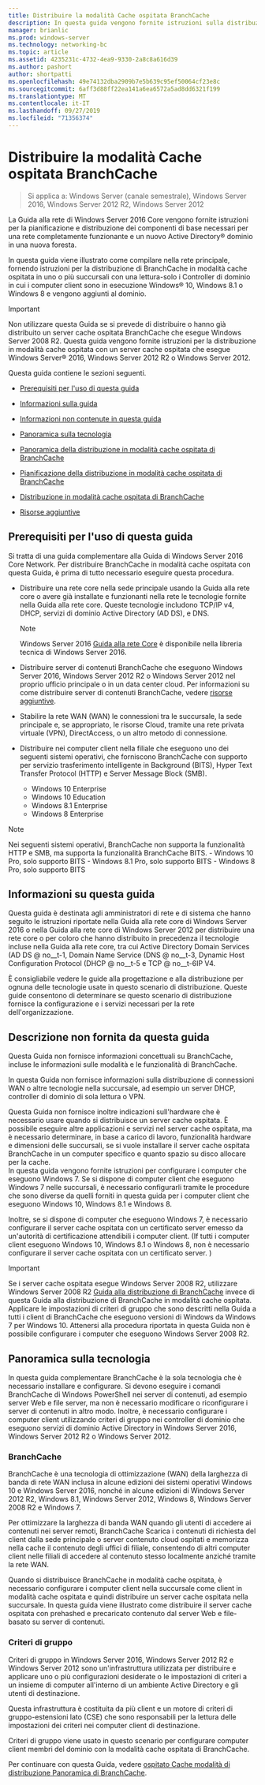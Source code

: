 ```yaml
---
title: Distribuire la modalità Cache ospitata BranchCache
description: In questa guida vengono fornite istruzioni sulla distribuzione di BranchCache in modalità cache ospitata sul computer che eseguono Windows Server 2016 e Windows 10
manager: brianlic
ms.prod: windows-server
ms.technology: networking-bc
ms.topic: article
ms.assetid: 4235231c-4732-4ea9-9330-2a8c8a616d39
ms.author: pashort
author: shortpatti
ms.openlocfilehash: 49e74132dba2909b7e5b639c95ef50064cf23e8c
ms.sourcegitcommit: 6aff3d88ff22ea141a6ea6572a5ad8dd6321f199
ms.translationtype: MT
ms.contentlocale: it-IT
ms.lasthandoff: 09/27/2019
ms.locfileid: "71356374"
---
```

# <a name="deploy-branchcache-hosted-cache-mode"></a>Distribuire la modalità Cache ospitata BranchCache

>Si applica a: Windows Server (canale semestrale), Windows Server 2016, Windows Server 2012 R2, Windows Server 2012

La Guida alla rete di Windows Server 2016 Core vengono fornite istruzioni per la pianificazione e distribuzione dei componenti di base necessari per una rete completamente funzionante e un nuovo Active Directory&reg; dominio in una nuova foresta.

In questa guida viene illustrato come compilare nella rete principale, fornendo istruzioni per la distribuzione di BranchCache in modalità cache ospitata in uno o più succursali con una lettura\-solo i Controller di dominio in cui i computer client sono in esecuzione Windows&reg; 10, Windows 8.1 o Windows 8 e vengono aggiunti al dominio.

>[!IMPORTANT]
>Non utilizzare questa Guida se si prevede di distribuire o hanno già distribuito un server cache ospitata BranchCache che esegue Windows Server 2008 R2. Questa guida vengono fornite istruzioni per la distribuzione in modalità cache ospitata con un server cache ospitata che esegue Windows Server&reg; 2016, Windows Server 2012 R2 o Windows Server 2012.

Questa guida contiene le sezioni seguenti.

- [Prerequisiti per l'uso di questa guida](#bkmk_pre)

- [Informazioni sulla guida](#bkmk_about)

- [Informazioni non contenute in questa guida](#bkmk_not)

- [Panoramica sulla tecnologia](#bkmk_tech)

- [Panoramica della distribuzione in modalità cache ospitata di BranchCache](2-Bc-Hcm-Deploy-Overview.md)

- [Pianificazione della distribuzione in modalità cache ospitata di BranchCache](3-Bc-Hcm-Plan.md)

- [Distribuzione in modalità cache ospitata di BranchCache](4-Bc-Hcm-Deployment.md)

- [Risorse aggiuntive](11-Bc-Hcm-additional-resources.md)

## <a name="bkmk_pre"></a>Prerequisiti per l'uso di questa guida

Si tratta di una guida complementare alla Guida di Windows Server 2016 Core Network. Per distribuire BranchCache in modalità cache ospitata con questa Guida, è prima di tutto necessario eseguire questa procedura.

- Distribuire una rete core nella sede principale usando la Guida alla rete core o avere già installate e funzionanti nella rete le tecnologie fornite nella Guida alla rete core. Queste tecnologie includono TCP\/IP v4, DHCP, servizi di dominio Active Directory \(AD DS\), e DNS.

    > [!NOTE]
    > Windows Server 2016 [Guida alla rete Core](https://technet.microsoft.com/windows-server-docs/networking/core-network-guide/core-network-guide) è disponibile nella libreria tecnica di Windows Server 2016.  

- Distribuire server di contenuti BranchCache che eseguono Windows Server 2016, Windows Server 2012 R2 o Windows Server 2012 nel proprio ufficio principale o in un data center cloud. Per informazioni su come distribuire server di contenuti BranchCache, vedere [risorse aggiuntive](11-Bc-Hcm-additional-resources.md).

- Stabilire la rete WAN \(WAN\) le connessioni tra le succursale, la sede principale e, se appropriato, le risorse Cloud, tramite una rete privata virtuale \(VPN\), DirectAccess, o un altro metodo di connessione.

- Distribuire nei computer client nella filiale che eseguono uno dei seguenti sistemi operativi, che forniscono BranchCache con supporto per servizio trasferimento intelligente in Background (BITS), Hyper Text Transfer Protocol (HTTP) e Server Message Block (SMB).
    - Windows 10 Enterprise
    - Windows 10 Education
    - Windows 8.1 Enterprise
    - Windows 8 Enterprise

> [!NOTE]
> Nei seguenti sistemi operativi, BranchCache non supporta la funzionalità HTTP e SMB, ma supporta la funzionalità BranchCache BITS.
>     - Windows 10 Pro, solo supporto BITS
>     - Windows 8.1 Pro, solo supporto BITS
>     - Windows 8 Pro, solo supporto BITS

## <a name="bkmk_about"></a>Informazioni su questa guida

Questa guida è destinata agli amministratori di rete e di sistema che hanno seguito le istruzioni riportate nella Guida alla rete core di Windows Server 2016 o nella Guida alla rete core di Windows Server 2012 per distribuire una rete core o per coloro che hanno distribuito in precedenza il tecnologie incluse nella Guida alla rete core, tra cui Active Directory Domain Services \(AD DS @ no__t-1, Domain Name Service \(DNS @ no__t-3, Dynamic Host Configuration Protocol \(DHCP @ no__t-5 e TCP @ no__t-6IP V4.

È consigliabile vedere le guide alla progettazione e alla distribuzione per ognuna delle tecnologie usate in questo scenario di distribuzione. Queste guide consentono di determinare se questo scenario di distribuzione fornisce la configurazione e i servizi necessari per la rete dell'organizzazione.

## <a name="bkmk_not"></a>Descrizione non fornita da questa guida

Questa Guida non fornisce informazioni concettuali su BranchCache, incluse le informazioni sulle modalità e le funzionalità di BranchCache.  

In questa Guida non fornisce informazioni sulla distribuzione di connessioni WAN o altre tecnologie nella succursale, ad esempio un server DHCP, controller di dominio di sola lettura o VPN.

Questa Guida non fornisce inoltre indicazioni sull'hardware che è necessario usare quando si distribuisce un server cache ospitata. È possibile eseguire altre applicazioni e servizi nel server cache ospitata, ma è necessario determinare, in base a carico di lavoro, funzionalità hardware e dimensioni delle succursali, se si vuole installare il server cache ospitata BranchCache in un computer specifico e quanto spazio su disco allocare per la cache.  
In questa guida vengono fornite istruzioni per configurare i computer che eseguono Windows 7. Se si dispone di computer client che eseguono Windows 7 nelle succursali, è necessario configurarli tramite le procedure che sono diverse da quelli forniti in questa guida per i computer client che eseguono Windows 10, Windows 8.1 e Windows 8.
  
Inoltre, se si dispone di computer che eseguono Windows 7, è necessario configurare il server cache ospitata con un certificato server emesso da un'autorità di certificazione attendibili i computer client. \(If tutti i computer client eseguono Windows 10, Windows 8.1 o Windows 8, non è necessario configurare il server cache ospitata con un certificato server. \) 
> [!IMPORTANT]
> Se i server cache ospitata esegue Windows Server 2008 R2, utilizzare Windows Server 2008 R2 [Guida alla distribuzione di BranchCache](https://technet.microsoft.com/library/ee649232(v=ws.10).aspx) invece di questa Guida alla distribuzione di BranchCache in modalità cache ospitata. Applicare le impostazioni di criteri di gruppo che sono descritti nella Guida a tutti i client di BranchCache che eseguono versioni di Windows da Windows 7 per Windows 10. Attenersi alla procedura riportata in questa Guida non è possibile configurare i computer che eseguono Windows Server 2008 R2.

## <a name="bkmk_tech"></a>Panoramica sulla tecnologia

In questa guida complementare BranchCache è la sola tecnologia che è necessario installare e configurare. Si devono eseguire i comandi BranchCache di Windows PowerShell nei server di contenuti, ad esempio server Web e file server, ma non è necessario modificare o riconfigurare i server di contenuti in altro modo. Inoltre, è necessario configurare i computer client utilizzando criteri di gruppo nei controller di dominio che eseguono servizi di dominio Active Directory in Windows Server 2016, Windows Server 2012 R2 o Windows Server 2012.

### <a name="branchcache"></a>BranchCache

BranchCache è una tecnologia di ottimizzazione (WAN) della larghezza di banda di rete WAN inclusa in alcune edizioni dei sistemi operativi Windows 10 e Windows Server 2016, nonché in alcune edizioni di Windows Server 2012 R2, Windows 8.1, Windows Server 2012, Windows 8, Windows Server 2008 R2 e Windows 7.

Per ottimizzare la larghezza di banda WAN quando gli utenti di accedere ai contenuti nei server remoti, BranchCache Scarica i contenuti di richiesta del client dalla sede principale o server contenuto cloud ospitati e memorizza nella cache il contenuto degli uffici di filiale, consentendo di altri computer client nelle filiali di accedere al contenuto stesso localmente anziché tramite la rete WAN.

Quando si distribuisce BranchCache in modalità cache ospitata, è necessario configurare i computer client nella succursale come client in modalità cache ospitata e quindi distribuire un server cache ospitata nella succursale. In questa guida viene illustrato come distribuire il server cache ospitata con prehashed e precaricato contenuto dal server Web e file\-basato su server di contenuti.

### <a name="group-policy"></a>Criteri di gruppo

Criteri di gruppo in Windows Server 2016, Windows Server 2012 R2 e Windows Server 2012 sono un'infrastruttura utilizzata per distribuire e applicare uno o più configurazioni desiderate o le impostazioni di criteri a un insieme di computer all'interno di un ambiente Active Directory e gli utenti di destinazione. 

Questa infrastruttura è costituita da più client e un motore di criteri di gruppo\-estensioni lato \(CSE\) che sono responsabili per la lettura delle impostazioni dei criteri nei computer client di destinazione.

Criteri di gruppo viene usato in questo scenario per configurare computer client membri del dominio con la modalità cache ospitata di BranchCache.

Per continuare con questa Guida, vedere [ospitato Cache modalità di distribuzione Panoramica di BranchCache](2-Bc-Hcm-Deploy-Overview.md).
